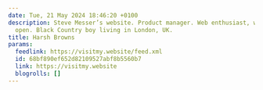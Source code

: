 ```yaml
---
date: Tue, 21 May 2024 18:46:20 +0100
description: Steve Messer’s website. Product manager. Web enthusiast, working in the
  open. Black Country boy living in London, UK.
title: Harsh Browns
params:
  feedlink: https://visitmy.website/feed.xml
  id: 68bf890ef652d82109527abf8b5560b7
  link: https://visitmy.website
  blogrolls: []
---
```

